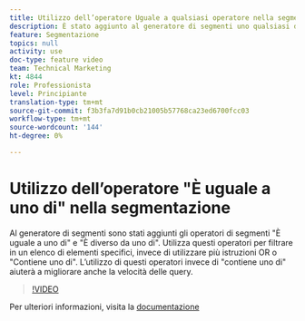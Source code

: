 ```yaml
---
title: Utilizzo dell’operatore Uguale a qualsiasi operatore nella segmentazione
description: È stato aggiunto al generatore di segmenti uno qualsiasi degli operatori di segmenti e non è uguale a nessuno di essi. Utilizzare questi operatori per filtrare un elenco di elementi specifici, anziché utilizzare più istruzioni OR o Contains any of. L’utilizzo di questi operatori invece di contiene uno qualsiasi di contribuirà a migliorare anche la velocità della query.
feature: Segmentazione
topics: null
activity: use
doc-type: feature video
team: Technical Marketing
kt: 4844
role: Professionista
level: Principiante
translation-type: tm+mt
source-git-commit: f3b3fa7d91b0cb21005b57768ca23ed6700fcc03
workflow-type: tm+mt
source-wordcount: '144'
ht-degree: 0%

---
```



# Utilizzo dell’operatore &quot;È uguale a uno di&quot; nella segmentazione

Al generatore di segmenti sono stati aggiunti gli operatori di segmenti &quot;È uguale a uno di&quot; e &quot;È diverso da uno di&quot;. Utilizza questi operatori per filtrare in un elenco di elementi specifici, invece di utilizzare più istruzioni OR o &quot;Contiene uno di&quot;. L’utilizzo di questi operatori invece di &quot;contiene uno di&quot; aiuterà a migliorare anche la velocità delle query.

>[!VIDEO](https://video.tv.adobe.com/v/32960/?quality=12)

Per ulteriori informazioni, visita la [documentazione](https://docs.adobe.com/content/help/en/analytics/components/segmentation/segment-reference/seg-operators.html)
